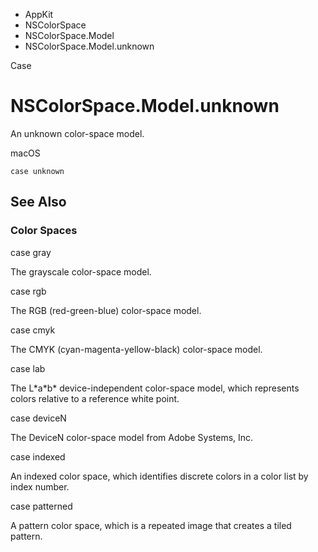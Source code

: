 

- AppKit
- NSColorSpace
- NSColorSpace.Model
-  NSColorSpace.Model.unknown 

Case

# NSColorSpace.Model.unknown

An unknown color-space model.

macOS

``` source
case unknown
```

## See Also

### Color Spaces

case gray

The grayscale color-space model.

case rgb

The RGB (red-green-blue) color-space model.

case cmyk

The CMYK (cyan-magenta-yellow-black) color-space model.

case lab

The L\*a\*b\* device-independent color-space model, which represents colors relative to a reference white point.

case deviceN

The DeviceN color-space model from Adobe Systems, Inc.

case indexed

An indexed color space, which identifies discrete colors in a color list by index number.

case patterned

A pattern color space, which is a repeated image that creates a tiled pattern.

